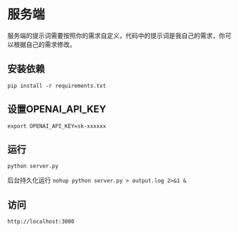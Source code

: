 # 服务端

服务端的提示词需要按照你的需求自定义，代码中的提示词是我自己的需求，你可以根据自己的需求修改。

## 安装依赖

`pip install -r requirements.txt`

## 设置OPENAI_API_KEY

`export OPENAI_API_KEY=sk-xxxxxx`

## 运行

`python server.py`

后台持久化运行
`nohup python server.py > output.log 2>&1 &`

## 访问

`http://localhost:3000`